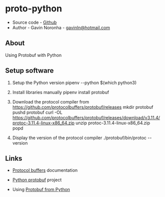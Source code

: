 # proto-python

* Source code - [Github][1]
* Author - Gavin Noronha - <gavinln@hotmail.com>

[1]: https://github.com/gavinln/proto-python

## About

Using Protobuf with Python

## Setup software

1. Setup the Python version
pipenv --python $(which python3)

2. Install libraries manually
pipenv install protobuf

3. Download the protocol compiler from  https://github.com/protocolbuffers/protobuf/releases
mkdir protobuf
pushd protobuf
curl -OL https://github.com/protocolbuffers/protobuf/releases/download/v3.11.4/protoc-3.11.4-linux-x86_64.zip
unzip protoc-3.11.4-linux-x86_64.zip
popd

4. Display the version of the protocol compiler
./protobuf/bin/protoc --version

## Links

* [Protocol buffers][1000] documentation

[1000]: https://developers.google.com/protocol-buffers/

* [Python protobuf][1010] project

[1010]: https://github.com/protocolbuffers/protobuf/tree/master/python

* Using [Protobuf from Python][1020]

[1020]: https://developers.google.com/protocol-buffers/docs/pythontutorial


